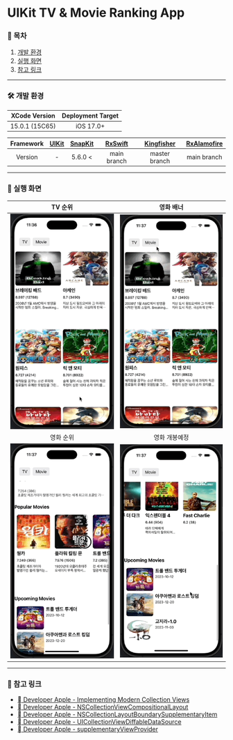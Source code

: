 # UIKit TV & Movie Ranking App

### 🔢 목차
1. [개발 환경](#개발-환경)
2. [실행 화면](#실행-화면)
3. [참고 링크](#참고-링크)

---

<a id="개발-환경"></a>
### 🛠️ 개발 환경
|XCode Version|Deployment Target|
|:-:|:-:|
|15.0.1 (15C65)|iOS 17.0+|

|Framework|[UIKit](https://developer.apple.com/documentation/uikit)|[SnapKit](https://github.com/SnapKit/SnapKit/tree/main)|[RxSwift](https://github.com/ReactiveX/RxSwift/tree/main)|[Kingfisher](https://github.com/onevcat/Kingfisher/tree/master)|[RxAlamofire](https://github.com/RxSwiftCommunity/RxAlamofire/tree/main)|
|:-:|:-:|:-:|:-:|:-:|:-:|
|Version|-|5.6.0 <|main branch|master branch|main branch|

---

<a id="실행-화면"></a>
### 🎥 실행 화면
|TV 순위|영화 배너|
|:-:|:-:|
|<img src="./ReadmeResources/tv-ranking.gif" />|<img src="./ReadmeResources/movie-banner.gif" />|
|영화 순위|영화 개봉예정|
|<img src="./ReadmeResources/movie-popular.gif" />|<img src="./ReadmeResources/movie-upcoming.gif" />|

---

<a id="참고-링크"></a>
### 🔗 참고 링크
- [ Developer Apple - Implementing Modern Collection Views](https://developer.apple.com/documentation/uikit/views_and_controls/collection_views/implementing_modern_collection_views)
- [ Developer Apple - NSCollectionViewCompositionalLayout](https://developer.apple.com/documentation/appkit/nscollectionviewcompositionallayout)
- [ Developer Apple - NSCollectionLayoutBoundarySupplementaryItem](https://developer.apple.com/documentation/uikit/nscollectionlayoutboundarysupplementaryitem)
- [ Developer Apple - UICollectionViewDiffableDataSource](https://developer.apple.com/documentation/uikit/uicollectionviewdiffabledatasource)
- [ Developer Apple - supplementaryViewProvider](https://developer.apple.com/documentation/uikit/uicollectionviewdiffabledatasource/3255142-supplementaryviewprovider)